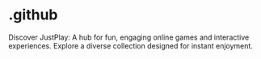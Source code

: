 # .github
Discover JustPlay: A hub for fun, engaging online games and interactive experiences. Explore a diverse collection designed for instant enjoyment.
